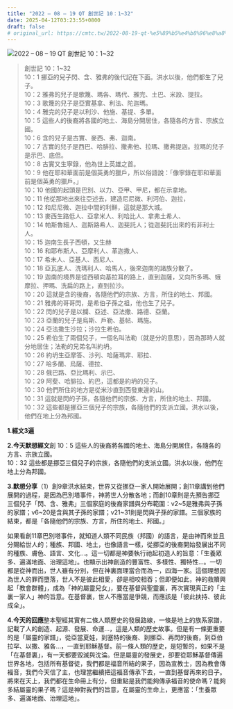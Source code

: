 ```yaml
---
title: "2022 – 08 – 19 QT 創世記 10：1~32"
date: 2025-04-12T03:23:55+0800
draft: false
# original_url: https://cmtc.tw/2022-08-19-qt-%e5%89%b5%e4%b8%96%e8%a8%98-10%ef%bc%9a132
---
```


![2022 – 08 – 19 QT 創世記 10：1\~32](/images/qt.jpg  "2022 – 08 – 19 QT 創世記 10：1\~32")

> 創世記 10：1\~32  
> 10：1 挪亞的兒子閃、含、雅弗的後代記在下面。洪水以後，他們都生了兒子。  
> 10：2 雅弗的兒子是歌篾、瑪各、瑪代、雅完、土巴、米設、提拉。  
> 10：3 歌篾的兒子是亞實基拿、利法、陀迦瑪。  
> 10：4 雅完的兒子是以利沙、他施、基提、多單。  
> 10：5 這些人的後裔將各國的地土、海島分開居住，各隨各的方言、宗族立國。  
> 10：6 含的兒子是古實、麥西、弗、迦南。  
> 10：7 古實的兒子是西巴、哈腓拉、撒弗他、拉瑪、撒弗提迦。拉瑪的兒子是示巴、底但。  
> 10：8 古實又生寧錄，他為世上英雄之首。  
> 10：9 他在耶和華面前是個英勇的獵戶，所以俗語說：「像寧錄在耶和華面前是個英勇的獵戶。」  
> 10：10 他國的起頭是巴別、以力、亞甲、甲尼，都在示拿地。  
> 10：11 他從那地出來往亞述去，建造尼尼微、利河伯、迦拉，  
> 10：12 和尼尼微、迦拉中間的利鮮，這就是那大城。  
> 10：13 麥西生路低人、亞拿米人、利哈比人、拿弗土希人、  
> 10：14 帕斯魯細人、迦斯路希人、迦斐託人；從迦斐託出來的有非利士人。  
> 10：15 迦南生長子西頓，又生赫  
> 10：16 和耶布斯人、亞摩利人、革迦撒人、  
> 10：17 希未人、亞基人、西尼人、  
> 10：18 亞瓦底人、洗瑪利人、哈馬人，後來迦南的諸族分散了。  
> 10：19 迦南的境界是從西頓向基拉耳的路上，直到迦薩，又向所多瑪、蛾摩拉、押瑪、洗扁的路上，直到拉沙。  
> 10：20 這就是含的後裔，各隨他們的宗族、方言，所住的地土、邦國。  
> 10：21 雅弗的哥哥閃，是希伯子孫之祖，他也生了兒子。  
> 10：22 閃的兒子是以攔、亞述、亞法撒、路德、亞蘭。  
> 10：23 亞蘭的兒子是烏斯、戶勒、基帖、瑪施。  
> 10：24 亞法撒生沙拉；沙拉生希伯。  
> 10：25 希伯生了兩個兒子，一個名叫法勒（就是分的意思），因為那時人就分地居住；法勒的兄弟名叫約坍。  
> 10：26 約坍生亞摩答、沙列、哈薩瑪非、耶拉、  
> 10：27 哈多蘭、烏薩、德拉、  
> 10：28 俄巴路、亞比瑪利、示巴、  
> 10：29 阿斐、哈腓拉、約巴，這都是約坍的兒子。  
> 10：30 他們所住的地方是從米沙直到西發東邊的山。  
> 10：31 這就是閃的子孫，各隨他們的宗族、方言，所住的地土、邦國。  
> 10：32 這些都是挪亞三個兒子的宗族，各隨他們的支派立國。洪水以後，他們在地上分為邦國。

**1.經文3遍**

**2.今天默想經文**創 10：5 這些人的後裔將各國的地土、海島分開居住，各隨各的方言、宗族立國。  
10：32 這些都是挪亞三個兒子的宗族，各隨他們的支派立國。洪水以後，他們在地上分為邦國。

**3.默想分享**（1）創9章洪水結束，世界又從挪亞一家人開始展開；創11章講到他們展開的過程，是因為巴別塔事件，神將世人分散各地；而創10章則是先預告挪亞三個兒子「閃、含、雅弗」三個家庭的後裔家譜與分布範圍：v2\~5是雅弗與子孫的家譜；v6\~20是含與其子孫的家譜；v21\~31則是閃與子孫的家譜。三個家族的結束，都是「各隨他們的宗族、方言，所住的地土、邦國。」

如果看創11章巴別塔事件，就知道人類不同民族（邦國）的語言，是由神而來並且分賜給世人的；種族、邦國、地土，也像語言一樣，從挪亞的後裔開始發展出不同的種族、膚色、語言、文化…。這一切都是神要執行祂起初造人的旨意：「生養眾多、遍滿地面、治理這地」。也顯示出神創造的豐富性、多樣性、獨特性…。一切都是從神而出，世人雖有分別，但在神裏面理當合而為一，四海一家。這個理想因為世人的罪而墮落，世人不是彼此相愛，卻是相咬相吞；但即便如此，神的救贖興起「教會群體」，成為「神的屬靈兒女」，要在基督與聖靈裏，再次實現真正的「主裏一家人」神的旨意。在基督裏，世人不應當是爭競，而應該是「彼此扶持、彼此成全」。

**4.今天的回應**整本聖經其實有二條人類歷史的發展路線，一條是地上的族系家譜，記載了人的創造、起源、發展、命運…，這是人類的歷史故事。但是有一條更重要的是「屬靈的家譜」，從亞當夏娃，到塞特的後裔、到挪亞、再閃的後裔，到亞伯拉罕、以撒、雅各…，一直到耶穌基督。前一條人類的歷史，是短暫的，如果不是「在基督裏」，有一天都要毀滅與沈淪。但是屬靈的發展史，卻要從耶穌基督傳遍世界各地，包括所有基督徒，我們都是福音所結的果子，因為宣教士，因為教會傳福音，我們今天信了主，也理當繼續把這福音傳承下去，一直到基督再來的日子。將來在天上，我們都在生命冊上有分，但重點是我們能夠傳承福音的使命嗎？能夠多結屬靈的果子嗎？這是神對我們的旨意，在屬靈的生命上，更應當：「生養眾多、遍滿地面、治理這地」。